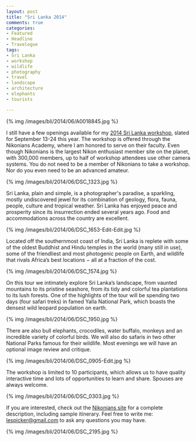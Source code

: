 ```yaml
---
layout: post
title: "Sri Lanka 2014"
comments: true
categories:
- Featured
- Headline
- Travelogue
tags:
- Sri Lanka
- workshop
- wildlife
- photography
- travel
- landscape
- architecture
- elephants
- tourists

---
```


{% img /images/bli/2014/06/A0018845.jpg %}

I still have a few openings available for my [2014 Sri Lanka workshop](http://www.nikoniansacademy.com/all/viewWorkshop.html?course_id=1318), slated for September 13-24 this year. The workshop is offered through the Nikonians Academy, where I am honored to serve on their faculty. Even though Nikonians is the largest Nikon enthusiast member site on the planet, with 300,000 members, up to half of workshop attendees use other camera systems. You do not need to be a member of Nikonians to take a workshop. Nor do you even need to be an advanced amateur. 

<!--more-->

{% img /images/bli/2014/06/DSC_1323.jpg %}

Sri Lanka, plain and simple, is a photographer's paradise, a sparkling, mostly undiscovered jewel for its combination of geology, flora, fauna, people, culture and tropical weather. Sri Lanka has enjoyed peace and prosperity since its insurrection ended several years ago. Food and accommodations across the country are excellent.

{% img /images/bli/2014/06/DSC_1653-Edit-Edit.jpg %}

Located off the southernmost coast of India, Sri Lanka is replete with some of the oldest Buddhist and Hindu temples in the world (many still in use), some of the friendliest and most photogenic people on Earth, and wildlife that rivals Africa’s best locations − all at a fraction of the cost.

{% img /images/bli/2014/06/DSC_1574.jpg %}

On this tour we intimately explore Sri Lanka’s landscape, from vaunted mountains to its pristine seashore, from its tidy and colorful tea plantations to its lush forests. One of the highlights of the tour will be spending two days (four safari treks) in famed Yalla National Park, which boasts the densest wild leopard population on earth.

{% img /images/bli/2014/06/DSC_1950.jpg %}

There are also bull elephants, crocodiles, water buffalo, monkeys and an incredible variety of colorful birds. We will also do safaris in two other National Parks famous for their wildlife. Most evenings we will have an optional image review and critique.

{% img /images/bli/2014/06/DSC_0905-Edit.jpg %}

The workshop is limited to 10 participants, which allows us to have quality interactive time and lots of opportunities to learn and share. Spouses are always welcome.

{% img /images/bli/2014/06/DSC_0303.jpg %}

If you are interested, check out the [Nikonians site](http://www.nikoniansacademy.com/all/viewWorkshop.html?course_id=1318) for a complete description, including sample itinerary. Feel free to write me: lespicker@gmail.com to ask any questions you may have. 

{% img /images/bli/2014/06/DSC_2195.jpg %}